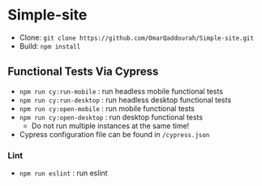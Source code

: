 # Simple-site

* Clone: `git clone https://github.com/OmarQaddourah/Simple-site.git`
* Build: `npm install`

## Functional Tests Via Cypress

* `npm run cy:run-mobile` : run headless mobile functional tests
* `npm run cy:run-desktop` : run headless desktop functional tests
* `npm run cy:open-mobile` : run mobile functional tests
* `npm run cy:open-desktop` : run desktop functional tests
    * Do not run multiple instances at the same time!
* Cypress configuration file can be found in `/cypress.json`

### Lint

* `npm run eslint` : run eslint
